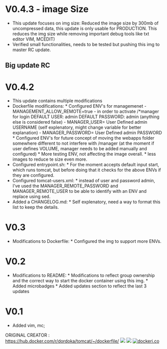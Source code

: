# V0.4.3 - image Size
 - This update focuses on img size: Reduced the image size by 300mb of uncompressed data, this update is only usable for PRODUCTION. This reduces the img size while removing important debug tools like txt editor VIM, MCEDIT)
 - Verified small functionalities, needs to be tested but pushing this img to master RC update.


## Big update RC
# V0.4.2
 - This update contains multiple modifications
 - Dockerfile modifications:
        * Configured ENV's for managemenet
                - MANAGEMENT_ALLOW_REMOTE=true - in order to activate /*manager for login DEFAULT USER: admin DEFAULT PASSWORD: admin (anything else is considered false)
                - MANAGER_USER= User Defined admin USERNAME (self explenatory, might change variable for better explanation)
                - MANAGER_PASSWORD= User Defined admin PASSWORD
        * Configured ENV's for future concept of moving the webapps folder somewhere different to not interfere with /manager (at the moment if user defines VOLUME, manager needs to be added manually and configured)
        * More testing ENV, not affecting the image overall.
        * less images to reduce te size even more.
 - Configured entrypoint.sh:
        * For the moment accepts default input start, which runs tomcat, but before doing that it checks for the above ENVs if they are configured.
 - Configured tomcat-users.xml:
        * instead of user and password admin, I've used the MANAGER_REMOTE_PASSWORD and MANAGER_REMOTE_USER to be able to identify with an ENV and replace using sed.
 - Added a CHANGELOG.md:
        * Self explenatory, need a way to format this list to keep the details.

# V0.3
 - Modifications to Dockerfile:
        * Configured the img to support more ENVs.

# V0.2
 - Modifications to README:
        * Modifications to reflect group ownership and the correct way to start the docker container using this img.
        * Added microbadges
        * Added updates section to reflect the last 3 updates

# V0.1
 - Added vim, mc;




ORIGINAL CREATOR : https://hub.docker.com/r/dordoka/tomcat/~/dockerfile/
[![](https://images.microbadger.com/badges/version/dordoka/tomcat.svg)](http://microbadger.com/images/dordoka/tomcat "Get your own version badge on microbadger.com")
[![](https://images.microbadger.com/badges/image/dordoka/tomcat.svg)](http://microbadger.com/images/dordoka/tomcat "Get your own image badge on microbadger.com")
[![dockeri.co](http://dockeri.co/image/dordoka/tomcat)](https://registry.hub.docker.com/u/dordoka/tomcat/)

